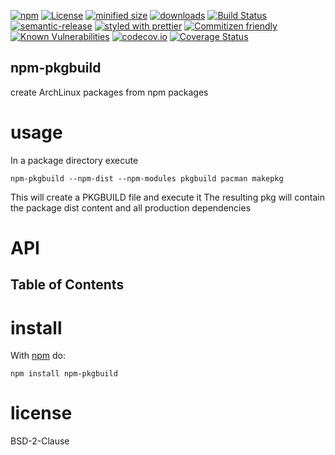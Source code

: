 [![npm](https://img.shields.io/npm/v/npm-pkgbuild.svg)](https://www.npmjs.com/package/npm-pkgbuild)
[![License](https://img.shields.io/badge/License-BSD%203--Clause-blue.svg)](https://opensource.org/licenses/BSD-3-Clause)
[![minified size](https://badgen.net/bundlephobia/min/npm-pkgbuild)](https://bundlephobia.com/result?p=npm-pkgbuild)
[![downloads](http://img.shields.io/npm/dm/npm-pkgbuild.svg?style=flat-square)](https://npmjs.org/package/npm-pkgbuild)
[![Build Status](https://travis-ci.com/arlac77/npm-pkgbuild.svg?branch=master)](https://travis-ci.com/arlac77/npm-pkgbuild)
[![semantic-release](https://img.shields.io/badge/%20%20%F0%9F%93%A6%F0%9F%9A%80-semantic--release-e10079.svg)](https://github.com/arlac77/npm-pkgbuild.git)
[![styled with prettier](https://img.shields.io/badge/styled_with-prettier-ff69b4.svg)](https://github.com/prettier/prettier)
[![Commitizen friendly](https://img.shields.io/badge/commitizen-friendly-brightgreen.svg)](http://commitizen.github.io/cz-cli/)
[![Known Vulnerabilities](https://snyk.io/test/github/arlac77/npm-pkgbuild/badge.svg)](https://snyk.io/test/github/arlac77/npm-pkgbuild)
[![codecov.io](http://codecov.io/github/arlac77/npm-pkgbuild/coverage.svg?branch=master)](http://codecov.io/github/arlac77/npm-pkgbuild?branch=master)
[![Coverage Status](https://coveralls.io/repos/arlac77/npm-pkgbuild/badge.svg)](https://coveralls.io/r/arlac77/npm-pkgbuild)

## npm-pkgbuild

create ArchLinux packages from npm packages

# usage

In a package directory execute

```shell
npm-pkgbuild --npm-dist --npm-modules pkgbuild pacman makepkg
```

This will create a PKGBUILD file and execute it
The resulting pkg will contain the package dist content and all production dependencies

# API

<!-- Generated by documentation.js. Update this documentation by updating the source code. -->

## Table of Contents

# install

With [npm](http://npmjs.org) do:

```shell
npm install npm-pkgbuild
```

# license

BSD-2-Clause
